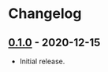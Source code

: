 # Changelog

## [0.1.0] - 2020-12-15
- Initial release.

[0.1.0]: https://github.com/amirnajaffi/shamsi-calendar-plasmoid/releases/tag/v0.1.0
